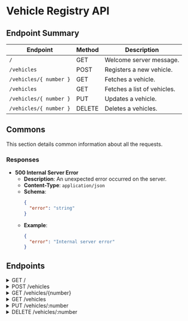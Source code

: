 # Vehicle Registry API

## Endpoint Summary

| Endpoint               | Method | Description                 |
|------------------------|--------|-----------------------------|
| `/`                    | GET    | Welcome  server message.    |
| `/vehicles`            | POST   | Registers a new vehicle.    |
| `/vehicles/{ number }` | GET    | Fetches a vehicle.          |
| `/vehicles`            | GET    | Fetches a list of vehicles. |
| `/vehicles/{ number }` | PUT    | Updates a vehicle.          |
| `/vehicles/{ number }` | DELETE | Deletes a vehicles.         |

## Commons

This section details common information about all the requests.

### Responses

- **500 Internal Server Error**
    - **Description**: An unexpected error occurred on the server.
    - **Content-Type**: `application/json`
    - **Schema**:
      ```json
      {
        "error": "string"
      }
      ```
    - **Example**:
      ```json
      {
        "error": "Internal server error"
      }
      ```

## Endpoints

<details>
  <summary>GET /</summary>

### Description

Welcome endpoint for the Vehicle Registry Server.

### Parameters

- **None**

### Responses

- **200 OK**
    - **Content-Type**: `text/plain`
    - **Example**:
      ```json
      "Vehicle Registry Server"
      ```

</details>

<details>
  <summary>POST /vehicles</summary>

### Description

Registers a new vehicle in the database.

#### Request

- **Path Parameters**: None
- **Query Parameters**: None
- **Request Body**:
    - **Content-Type**: `application/json`
    - **Schema**:
      ```json
      {
        "number": "string",
        "brand": "string",
        "model": "string"
      }
      ```
    - **Example**:
      ```json
      {
        "number": "VIN-example",
        "brand": "Toyota",
        "model": "Camry"
      }
      ```

#### Responses

- **201 Created**
    - **Description**: Vehicle successfully created.
    - **Content-Type**: `application/json`
    - **Schema**:
      ```json
      {
        "number": "string",
        "brand": "string",
        "model": "string"
      }
      ```
    - **Example**:
      ```json
      {
        "number": "VIN-123",
        "brand": "Toyota",
        "model": "Camry"
      }
      ```

- **409 Conflict**
    - **Description**: A vehicle with the same number already exists in the
      system.
    - **Content-Type**: `application/json`
    - **Schema**:
      ```json
      {
        "error": "string"
      }
      ```
    - **Example**:
      ```json
      {
        "error": "A vehicle with this number already exists."
      }
      ```

- **400 Bad Request**
    - **Description**: Validation error in the request body.
    - **Content-Type**: `application/json`
    - **Schema**:
      ```json
      {
        "errors": [
          {
            "path": "string",
            "message": "string"
          }
        ]
      }
      ```
    - **Examples**:
        - **Non-blank validation error**:
          ```json
          {
            "errors": [
              {
                "path": "brand",
                "message": "String must contain at least 1 character(s)"
              }
            ]
          }
          ```
        - **Maximum length validation error**:
          ```json
          {
            "errors": [
              {
                "path": "number",
                "message": "String must contain at most 20 character(s)"
              }
            ]
          }
          ```
          ```json
          {
            "errors": [
              {
                "path": "brand",
                "message": "String must contain at most 100 character(s)"
              }
            ]
          }
          ```
          ```json
          {
            "errors": [
              {
                "path": "model",
                "message": "String must contain at most 100 character(s)"
              }
            ]
          }
          ```

- **500 Internal Server Error**

</details>

<details>
  <summary>GET /vehicles/{number}</summary>

### Description

Fetches details of a specific vehicle by its unique vehicle number.

#### Request

- **Path Parameters**:
    - `number` (string): Unique identifier for the vehicle.
- **Query Parameters**: None
- **Request Body**: None

#### Responses

- **200 OK**
    - **Description**: Vehicle details successfully retrieved.
    - **Content-Type**: `application/json`
    - **Schema**:
      ```json
      {
        "number": "string",
        "brand": "string",
        "model": "string"
      }
      ```
    - **Example**:
      ```json
      {
        "number": "VIN-example",
        "brand": "Toyota",
        "model": "Corolla"
      }
      ```

- **404 Not Found**
    - **Description**: Vehicle with the specified number was not found.
    - **Content-Type**: `application/json`
    - **Schema**:
      ```json
      {
        "error": "string"
      }
      ```
    - **Example**:
      ```json
      {
        "error": "Vehicle number not found: VIN-example"
      }
      ```

- **500 Internal Server Error**

</details>

<details>
  <summary>GET /vehicles</summary>

### Description

Retrieves a paginated list of all vehicles in the database.

#### Request

- **Path Parameters**: None
- **Query Parameters**:
    - **limit**: Optional. The maximum number of vehicles to return per page.
      Defaults to `10`. Must be greater than or equal to `0`.
    - **page**: Optional. The page number to retrieve. Defaults to `1`. Must be
      greater than or equal to `1`.
- **Request Body**: None

#### Responses

- **200 OK**
    - **Description**: A list of vehicles for the specified page and limit.
    - **Content-Type**: `application/json`
    - **Schema**:
      ```json
      [
        {
          "number": "string",
          "brand": "string",
          "model": "string"
        }
      ]
      ```
    - **Example**:
      ```json
      [
        {
          "number": "VIN-123",
          "brand": "Toyota",
          "model": "Camry"
        },
        {
          "number": "VIN-456",
          "brand": "Honda",
          "model": "Civic"
        }
      ]
      ```

- **500 Internal Server Error**

</details>

<details>
  <summary>PUT /vehicles/:number</summary>

### Description

Updates the details of an existing vehicle based on its unique number (e.g.,
VIN). Only the `brand` and `model` fields can be updated.

#### Request

- **Path Parameters**:
    - **number**: Required. The unique identifier of the vehicle to update.

- **Request Body**:
    - **Content-Type**: `application/json`
    - **Schema**:
      ```json
      {
        "brand": "string",
        "model": "string"
      }
      ```
    - **Example**:
      ```json
      {
        "brand": "Ford",
        "model": "Mustang"
      }
      ```

#### Responses

- **200 OK**
    - **Description**: The updated vehicle details.
    - **Content-Type**: `application/json`
    - **Schema**:
      ```json
      {
        "number": "string",
        "brand": "string",
        "model": "string"
      }
      ```
    - **Example**:
      ```json
      {
        "number": "VIN-123",
        "brand": "Ford",
        "model": "Mustang"
      }
      ```

- **400 Bad Request**
    - **Description**: Invalid request body, typically due to missing or
      incorrect fields.

- **404 Not Found**
    - **Description**: The specified vehicle does not exist.

- **500 Internal Server Error**

</details>

<details>
  <summary>DELETE /vehicles/:number</summary>

### Description

Deletes a vehicle with the specified unique vehicle number.

#### Request

- **Path Parameters**:
    - **number**: Required. The unique identifier (vehicle number) of the
      vehicle to delete.

- **Request Body**: None

#### Responses

- **200 OK**
    - **Description**: Indicates that the vehicle was successfully deleted.
    - **Content-Type**: `application/json`
    - **Schema**:
      ```json
      {
        "message": "string"
      }
      ```
    - **Example**:
      ```json
      {
        "message": "Vehicle with number VIN-123 deleted successfully."
      }
      ```

- **404 Not Found**
    - **Description**: Indicates that no vehicle with the specified number was
      found.
    - **Content-Type**: `application/json`
    - **Schema**:
      ```json
      {
        "error": "Vehicle not found: VIN-123"
      }
      ```
    - **Example**:
      ```json
      {
        "error": "Vehicle not found: VIN-123"
      }
      ```

- **500 Internal Server Error**

</details>
